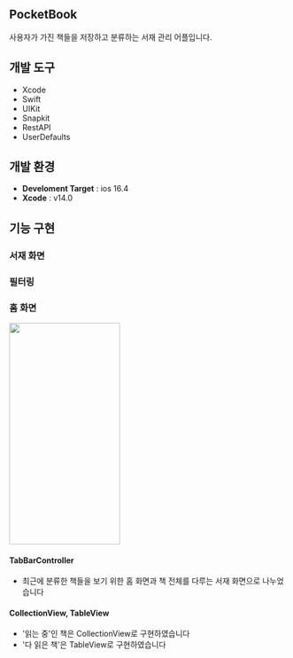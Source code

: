 ## PocketBook
사용자가 가진 책들을 저장하고 분류하는 서재 관리 어플입니다.

## 개발 도구
* Xcode
* Swift
* UIKit
* Snapkit
* RestAPI
* UserDefaults

## 개발 환경
- **Develoment Target** : ios 16.4 
- **Xcode** : v14.0

## 기능 구현
### 서재 화면

### 필터링


### 홈 화면
<img src = "https://github.com/Seokwon5/PocketBook/assets/77192860/6606873c-83ff-4843-9091-d3cfd7fb7926" width = "200" height = "400">

#### TabBarController
- 최근에 분류한 책들을 보기 위한 홈 화면과 책 전체를 다루는 서재 화면으로 나누었습니다
#### CollectionView, TableView
- '읽는 중'인 책은 CollectionView로 구현하였습니다
- '다 읽은 책'은 TableView로 구현하였습니다





